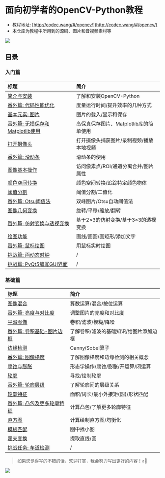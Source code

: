 # 面向初学者的OpenCV-Python教程

- 教程地址: [http://codec.wang/#/opencv/](http://codec.wang/#/opencv/)
- 本仓库为教程中所用到的源码、图片和音视频素材等

![](http://cos.codec.wang/opencv-python-tutorial-amend-new-cover.png)

## 目录

### 入门篇

| 标题 | 简介 |
| :--- | :--- |
| [简介与安装](http://codec.wang/#/opencv/start/01-introduction-and-installation) | 了解和安装OpenCV-Python |
| [番外篇: 代码性能优化](http://codec.wang/#/opencv/start/extra-01-code-optimization) | 度量运行时间/提升效率的几种方式 |
| [基本元素: 图片](http://codec.wang/#/opencv/start/02-basic-element-image) | 图片的载入/显示和保存 |
| [番外篇: 无损保存和Matplotlib使用](http://codec.wang/#/opencv/start/extra-02-high-quality-save-and-matplotlib) | 高保真保存图片、Matplotlib库的简单使用 |
| [打开摄像头](http://codec.wang/#/opencv/start/03-open-camera) | 打开摄像头捕获图片/录制视频/播放本地视频 |
| [番外篇: 滑动条](http://codec.wang/#/opencv/start/extra-03-trackbar) | 滑动条的使用 |
| [图像基本操作](http://codec.wang/#/opencv/start/04-basic-operations) | 访问像素点/ROI/通道分离合并/图片属性 |
| [颜色空间转换](http://codec.wang/#/opencv/start/05-changing-colorspaces) | 颜色空间转换/追踪特定颜色物体 |
| [阈值分割](http://codec.wang/#/opencv/start/06-image-thresholding) | 阈值分割/二值化 |
| [番外篇: Otsu阈值法](http://codec.wang/#/opencv/start/extra-04-otsu-thresholding) | 双峰图片/Otsu自动阈值法 |
| [图像几何变换](http://codec.wang/#/opencv/start/07-image-geometric-transformation) | 旋转/平移/缩放/翻转 |
| [番外篇: 仿射变换与透视变换](http://codec.wang/#/opencv/start/extra-05-warpaffine-warpperspective) | 基于2×3的仿射变换/基于3×3的透视变换 |
| [绘图功能](http://codec.wang/#/opencv/start/08-drawing-function) | 画线/画圆/画矩形/添加文字 |
| [番外篇: 鼠标绘图](http://codec.wang/#/opencv/start/extra-06-drawing-with-mouse) | 用鼠标实时绘图 |
| [挑战篇: 画动态时钟](http://codec.wang/#/opencv/start/challenge-01-draw-dynamic-clock) | / |
| [挑战篇: PyQt5编写GUI界面](http://codec.wang/#/opencv/start/challenge-02-create-gui-with-pyqt5) | / |

### 基础篇

| 标题 | 简介 |
| :--- | :--- |
| [图像混合](http://codec.wang/#/opencv/basic/09-image-blending) | 算数运算/混合/按位运算 |
| [番外篇: 亮度与对比度](http://codec.wang/#/opencv/basic/extra-07-contrast-and-brightness) | 调整图片的亮度和对比度 |
| [平滑图像](http://codec.wang/#/opencv/basic/10-smoothing-images) | 卷积/滤波/模糊/降噪 |
| [番外篇: 卷积基础-图片边框](http://codec.wang/#/opencv/basic/extra-08-padding-and-convolution) | 了解卷积/滤波的基础知识/给图片添加边框 |
| [边缘检测](http://codec.wang/#/opencv/basic/11-edge-detection) | Canny/Sobel算子 |
| [番外篇: 图像梯度](http://codec.wang/#/opencv/basic/extra-09-image-gradients) | 了解图像梯度和边缘检测的相关概念 |
| [腐蚀与膨胀](http://codec.wang/#/opencv/basic/12-erode-and-dilate) | 形态学操作/腐蚀/膨胀/开运算/闭运算 |
| [轮廓](http://codec.wang/#/opencv/basic/13-contours) | 寻找/绘制轮廓 |
| [番外篇: 轮廓层级](http://codec.wang/#/opencv/basic/extra-10-contours-hierarchy) | 了解轮廓间的层级关系 |
| [轮廓特征](http://codec.wang/#/opencv/basic/14-contour-features) | 面积/周长/最小外接矩\(圆\)/形状匹配 |
| [番外篇: 凸包及更多轮廓特征](http://codec.wang/#/opencv/basic/extra-11-convex-hull) | 计算凸包/了解更多轮廓特征 |
| [直方图](http://codec.wang/#/opencv/basic/15-histograms) | 计算绘制直方图/均衡化 |
| [模板匹配](http://codec.wang/#/opencv/basic/16-template-matching) | 图中找小图 |
| [霍夫变换](http://codec.wang/#/opencv/basic/17-hough-transform) | 提取直线/圆 |
| [挑战任务: 车道检测](http://codec.wang/#/opencv/basic/challenge-03-lane-road-detection) | / |

> 如果您觉得写的不错的话，欢迎打赏，我会努力写出更好的内容！✊🤟

![](http://cos.codec.wang/wechat_alipay_pay_pic.png)

